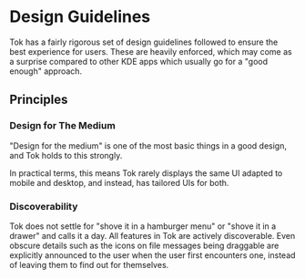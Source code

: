 # Design Guidelines

Tok has a fairly rigorous set of design guidelines followed to ensure the best experience for users.
These are heavily enforced, which may come as a surprise compared to other KDE apps which usually go for a "good enough" approach.

## Principles

### Design for The Medium

"Design for the medium" is one of the most basic things in a good design, and Tok holds to this strongly.

In practical terms, this means Tok rarely displays the same UI adapted to mobile and desktop, and instead, has tailored UIs for both.

### Discoverability

Tok does not settle for "shove it in a hamburger menu" or "shove it in a drawer" and calls it a day.
All features in Tok are actively discoverable.
Even obscure details such as the icons on file messages being draggable are explicitly announced to the user when the user first encounters one, instead of leaving them to find out for themselves. 
